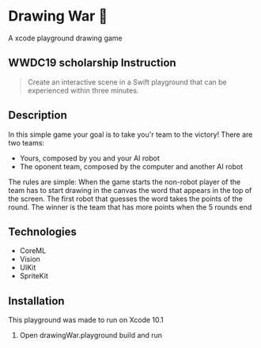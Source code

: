 # Drawing War :robot:
A xcode playground drawing game

## WWDC19 scholarship Instruction

> Create an interactive scene in a Swift playground that can be experienced within three minutes.

## Description

In this simple game your goal is to take you'r team to the victory!
There are two teams:
- Yours, composed by you and your AI robot
- The oponent team, composed by the computer and another AI robot

The rules are simple:
When the game starts the non-robot player of the team has to start drawing in the canvas the word that appears in the top of the screen. 
The first robot that guesses the word takes the points of the round.
The winner is the team that has more points when the 5 rounds end

## Technologies

- CoreML
- Vision
- UIKit
- SpriteKit

## Installation 

This playground was made to run on Xcode 10.1
1. Open drawingWar.playground build and run


